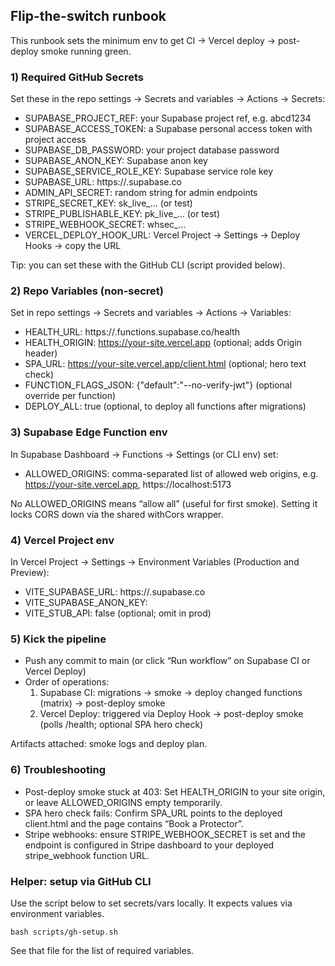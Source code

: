 ## Flip-the-switch runbook

This runbook sets the minimum env to get CI → Vercel deploy → post-deploy smoke running green.

### 1) Required GitHub Secrets

Set these in the repo settings → Secrets and variables → Actions → Secrets:

- SUPABASE_PROJECT_REF: your Supabase project ref, e.g. abcd1234
- SUPABASE_ACCESS_TOKEN: a Supabase personal access token with project access
- SUPABASE_DB_PASSWORD: your project database password
- SUPABASE_ANON_KEY: Supabase anon key
- SUPABASE_SERVICE_ROLE_KEY: Supabase service role key
- SUPABASE_URL: https://<ref>.supabase.co
- ADMIN_API_SECRET: random string for admin endpoints
- STRIPE_SECRET_KEY: sk_live_... (or test)
- STRIPE_PUBLISHABLE_KEY: pk_live_... (or test)
- STRIPE_WEBHOOK_SECRET: whsec_...
- VERCEL_DEPLOY_HOOK_URL: Vercel Project → Settings → Deploy Hooks → copy the URL

Tip: you can set these with the GitHub CLI (script provided below).

### 2) Repo Variables (non-secret)

Set in repo settings → Secrets and variables → Actions → Variables:

- HEALTH_URL: https://<ref>.functions.supabase.co/health
- HEALTH_ORIGIN: https://your-site.vercel.app (optional; adds Origin header)
- SPA_URL: https://your-site.vercel.app/client.html (optional; hero text check)
- FUNCTION_FLAGS_JSON: {"default":"--no-verify-jwt"} (optional override per function)
- DEPLOY_ALL: true (optional, to deploy all functions after migrations)

### 3) Supabase Edge Function env

In Supabase Dashboard → Functions → Settings (or CLI env) set:

- ALLOWED_ORIGINS: comma-separated list of allowed web origins, e.g.
  https://your-site.vercel.app, https://localhost:5173

No ALLOWED_ORIGINS means “allow all” (useful for first smoke). Setting it locks CORS down via the shared withCors wrapper.

### 4) Vercel Project env

In Vercel Project → Settings → Environment Variables (Production and Preview):

- VITE_SUPABASE_URL: https://<ref>.supabase.co
- VITE_SUPABASE_ANON_KEY: <anon key>
- VITE_STUB_API: false (optional; omit in prod)

### 5) Kick the pipeline

- Push any commit to main (or click “Run workflow” on Supabase CI or Vercel Deploy)
- Order of operations:
  1) Supabase CI: migrations → smoke → deploy changed functions (matrix) → post-deploy smoke
  2) Vercel Deploy: triggered via Deploy Hook → post-deploy smoke (polls /health; optional SPA hero check)

Artifacts attached: smoke logs and deploy plan.

### 6) Troubleshooting

- Post-deploy smoke stuck at 403: Set HEALTH_ORIGIN to your site origin, or leave ALLOWED_ORIGINS empty temporarily.
- SPA hero check fails: Confirm SPA_URL points to the deployed client.html and the page contains “Book a Protector”.
- Stripe webhooks: ensure STRIPE_WEBHOOK_SECRET is set and the endpoint is configured in Stripe dashboard to your deployed stripe_webhook function URL.

### Helper: setup via GitHub CLI

Use the script below to set secrets/vars locally. It expects values via environment variables.

```
bash scripts/gh-setup.sh
```

See that file for the list of required variables.
